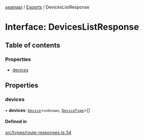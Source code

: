 [seamapi](../README.md) / [Exports](../modules.md) / DevicesListResponse

# Interface: DevicesListResponse

## Table of contents

### Properties

- [devices](DevicesListResponse.md#devices)

## Properties

### devices

• **devices**: [`Device`](Device.md)<`unknown`, [`DeviceType`](../modules.md#devicetype)\>[]

#### Defined in

[src/types/route-responses.ts:34](https://github.com/hello-seam/seamapi-javascript/blob/617170d/src/types/route-responses.ts#L34)
